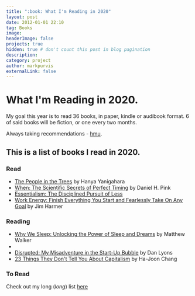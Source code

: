 ```yaml
---
title: ":book: What I'm Reading in 2020"
layout: post
date: 2012-01-01 22:10
tag: Books
image:
headerImage: false
projects: true
hidden: true # don't count this post in blog pagination
description:
category: project
author: markpurvis
externalLink: false
---
```




<h1>What I'm Reading in 2020.</h1>

<p>My goal this year is to read 36 books, in paper, kindle or audibook format. 6 of said books will be fiction, or one every two months.</p>

<p> Always taking recommendations - <a href="https://www.twitter.com/markprvs/">hmu</a>.

<h2>This is a list of books I read in 2020.</h2>


<h3>Read</h3>
<ul class="read">
    <li><a href="https://www.goodreads.com/book/show/39789318-the-people-in-the-trees">The People in the Trees</a> by Hanya Yanigahara</li>
    <li><a href="https://www.goodreads.com/book/show/35412097-when">When: The Scientific Secrets of Perfect Timing</a> by Daniel H. Pink</li>
    <li><a href="https://www.goodreads.com/book/show/18077875-essentialism">Essentialism: The Disciplined Pursuit of Less</li> 
    <li><a href="https://www.goodreads.com/book/show/49814557-work-energy">Work Energy: Finish Everything You Start and Fearlessly Take On Any Goal</a> by Jim Harmer</li>
    
</ul>

<h3>Reading</h3>
<ul class="reading">
    <li><a href="https://www.goodreads.com/book/show/34466963-why-we-sleep">Why We Sleep: Unlocking the Power of Sleep and Dreams</a> by Matthew Walker</li>
    <li><a href=""></li>
    <li><a href="https://www.goodreads.com/book/show/26030703-disrupted">Disrupted: My Misadventure in the Start-Up Bubble</a> by Dan Lyons</li>
    <li><a href="https://www.goodreads.com/book/show/10733801-23-things-they-don-t-tell-you-about-capitalism">23 Things They Don't Tell You About Capitalism</a> by Ha-Joon Chang</li>
</ul>

<h3>To Read</h3>
<p>Check out my long (<i>long</i>) list <a href="//www.goodreads.com/review/list/9918109">here</a></p>
